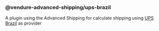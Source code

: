 ### @vendure-advanced-shipping/ups-brazil
A plugin using the Advanced Shipping for calculate shipping using [UPS Brazil](https://www.ups.com/br/pt/Home.page) as provider